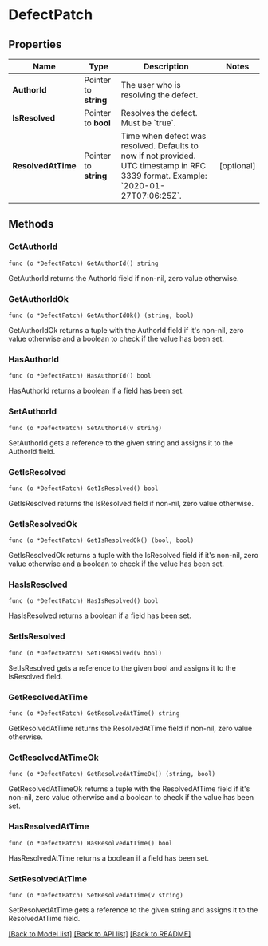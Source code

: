 # DefectPatch

## Properties

Name | Type | Description | Notes
------------ | ------------- | ------------- | -------------
**AuthorId** | Pointer to **string** | The user who is resolving the defect. | 
**IsResolved** | Pointer to **bool** | Resolves the defect. Must be &#x60;true&#x60;. | 
**ResolvedAtTime** | Pointer to **string** | Time when defect was resolved. Defaults to now if not provided. UTC timestamp in RFC 3339 format. Example: &#x60;2020-01-27T07:06:25Z&#x60;. | [optional] 

## Methods

### GetAuthorId

`func (o *DefectPatch) GetAuthorId() string`

GetAuthorId returns the AuthorId field if non-nil, zero value otherwise.

### GetAuthorIdOk

`func (o *DefectPatch) GetAuthorIdOk() (string, bool)`

GetAuthorIdOk returns a tuple with the AuthorId field if it's non-nil, zero value otherwise
and a boolean to check if the value has been set.

### HasAuthorId

`func (o *DefectPatch) HasAuthorId() bool`

HasAuthorId returns a boolean if a field has been set.

### SetAuthorId

`func (o *DefectPatch) SetAuthorId(v string)`

SetAuthorId gets a reference to the given string and assigns it to the AuthorId field.

### GetIsResolved

`func (o *DefectPatch) GetIsResolved() bool`

GetIsResolved returns the IsResolved field if non-nil, zero value otherwise.

### GetIsResolvedOk

`func (o *DefectPatch) GetIsResolvedOk() (bool, bool)`

GetIsResolvedOk returns a tuple with the IsResolved field if it's non-nil, zero value otherwise
and a boolean to check if the value has been set.

### HasIsResolved

`func (o *DefectPatch) HasIsResolved() bool`

HasIsResolved returns a boolean if a field has been set.

### SetIsResolved

`func (o *DefectPatch) SetIsResolved(v bool)`

SetIsResolved gets a reference to the given bool and assigns it to the IsResolved field.

### GetResolvedAtTime

`func (o *DefectPatch) GetResolvedAtTime() string`

GetResolvedAtTime returns the ResolvedAtTime field if non-nil, zero value otherwise.

### GetResolvedAtTimeOk

`func (o *DefectPatch) GetResolvedAtTimeOk() (string, bool)`

GetResolvedAtTimeOk returns a tuple with the ResolvedAtTime field if it's non-nil, zero value otherwise
and a boolean to check if the value has been set.

### HasResolvedAtTime

`func (o *DefectPatch) HasResolvedAtTime() bool`

HasResolvedAtTime returns a boolean if a field has been set.

### SetResolvedAtTime

`func (o *DefectPatch) SetResolvedAtTime(v string)`

SetResolvedAtTime gets a reference to the given string and assigns it to the ResolvedAtTime field.


[[Back to Model list]](../README.md#documentation-for-models) [[Back to API list]](../README.md#documentation-for-api-endpoints) [[Back to README]](../README.md)


